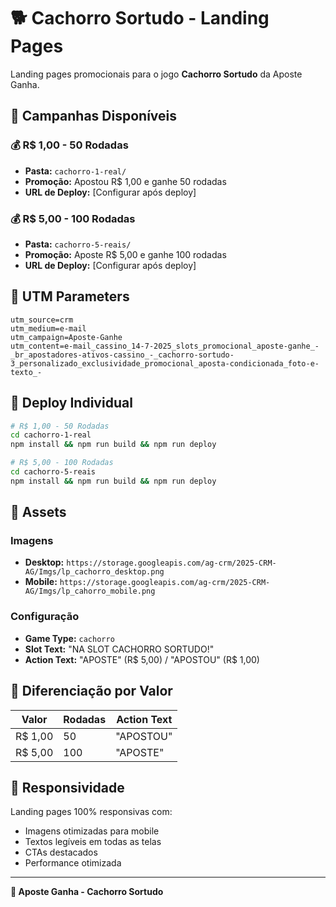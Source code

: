 # 🐕 Cachorro Sortudo - Landing Pages

Landing pages promocionais para o jogo **Cachorro Sortudo** da Aposte Ganha.

## 📄 Campanhas Disponíveis

### 💰 R$ 1,00 - 50 Rodadas
- **Pasta:** `cachorro-1-real/`
- **Promoção:** Apostou R$ 1,00 e ganhe 50 rodadas
- **URL de Deploy:** [Configurar após deploy]

### 💰 R$ 5,00 - 100 Rodadas
- **Pasta:** `cachorro-5-reais/`
- **Promoção:** Aposte R$ 5,00 e ganhe 100 rodadas
- **URL de Deploy:** [Configurar após deploy]

## 🎯 UTM Parameters

```
utm_source=crm
utm_medium=e-mail
utm_campaign=Aposte-Ganhe
utm_content=e-mail_cassino_14-7-2025_slots_promocional_aposte-ganhe_-_br_apostadores-ativos-cassino_-_cachorro-sortudo-3_personalizado_exclusividade_promocional_aposta-condicionada_foto-e-texto_-
```

## 🚀 Deploy Individual

```bash
# R$ 1,00 - 50 Rodadas
cd cachorro-1-real
npm install && npm run build && npm run deploy

# R$ 5,00 - 100 Rodadas
cd cachorro-5-reais
npm install && npm run build && npm run deploy
```

## 🎨 Assets

### Imagens
- **Desktop:** `https://storage.googleapis.com/ag-crm/2025-CRM-AG/Imgs/lp_cachorro_desktop.png`
- **Mobile:** `https://storage.googleapis.com/ag-crm/2025-CRM-AG/Imgs/lp_cahorro_mobile.png`

### Configuração
- **Game Type:** `cachorro`
- **Slot Text:** "NA SLOT CACHORRO SORTUDO!"
- **Action Text:** "APOSTE" (R$ 5,00) / "APOSTOU" (R$ 1,00)

## 🎯 Diferenciação por Valor

| Valor | Rodadas | Action Text |
|-------|---------|-------------|
| R$ 1,00 | 50 | "APOSTOU" |
| R$ 5,00 | 100 | "APOSTE" |

## 📱 Responsividade

Landing pages 100% responsivas com:
- Imagens otimizadas para mobile
- Textos legíveis em todas as telas
- CTAs destacados
- Performance otimizada

---

**🎰 Aposte Ganha - Cachorro Sortudo**
